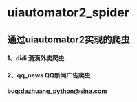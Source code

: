 # uiautomator2_spider
## 通过uiautomator2实现的爬虫

#### 1、didi 滴滴外卖爬虫
#### 2、qq_news QQ新闻广告爬虫


#### bug:dazhuang_python@sina.com
